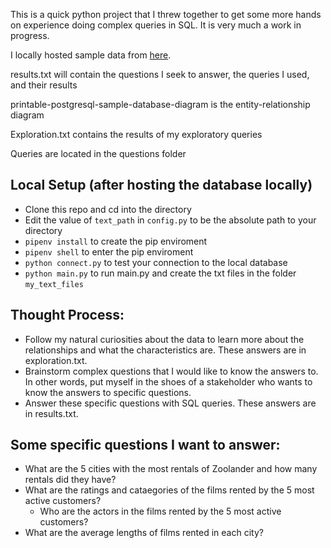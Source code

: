 This is a quick python project that I threw together to get some more hands on experience doing complex queries in SQL. It is very much a work in progress.

I locally hosted sample data from [here](https://www.postgresqltutorial.com/postgresql-sample-database/).

results.txt will contain the questions I seek to answer, the queries I used, and their results

printable-postgresql-sample-database-diagram is the entity-relationship diagram

Exploration.txt contains the results of my exploratory queries

Queries are located in the questions folder

## Local Setup (after hosting the database locally)
* Clone this repo and cd into the directory
* Edit the value of `text_path` in `config.py` to be the absolute path to your directory
* `pipenv install` to create the pip enviroment
* `pipenv shell` to enter the pip enviroment
* `python connect.py` to test your connection to the local database
* `python main.py` to run main.py and create the txt files in the folder `my_text_files`

## Thought Process:
* Follow my natural curiosities about the data to learn more about the relationships and what the characteristics are. These answers are in exploration.txt.
* Brainstorm complex questions that I would like to know the answers to. In other words, put myself in the shoes of a stakeholder who wants to know the answers to specific questions.
* Answer these specific questions with SQL queries. These answers are in results.txt.

## Some specific questions I want to answer:
* What are the 5 cities with the most rentals of Zoolander and how many rentals did they have?
* What are the ratings and cataegories of the films rented by the 5 most active customers?
   * Who are the actors in the films rented by the 5 most active customers?
* What are the average lengths of films rented in each city?
